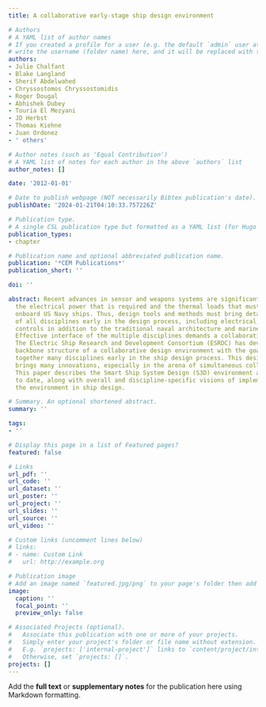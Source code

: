 ```yaml
---
title: A collaborative early-stage ship design environment

# Authors
# A YAML list of author names
# If you created a profile for a user (e.g. the default `admin` user at `content/authors/admin/`), 
# write the username (folder name) here, and it will be replaced with their full name and linked to their profile.
authors:
- Julie Chalfant
- Blake Langland
- Sherif Abdelwahed
- Chryssostomos Chryssostomidis
- Roger Dougal
- Abhishek Dubey
- Touria El Mezyani
- JD Herbst
- Thomas Kiehne
- Juan Ordonez
- ' others'

# Author notes (such as 'Equal Contribution')
# A YAML list of notes for each author in the above `authors` list
author_notes: []

date: '2012-01-01'

# Date to publish webpage (NOT necessarily Bibtex publication's date).
publishDate: '2024-01-21T04:10:33.757226Z'

# Publication type.
# A single CSL publication type but formatted as a YAML list (for Hugo requirements).
publication_types:
- chapter

# Publication name and optional abbreviated publication name.
publication: '*CEM Publications*'
publication_short: ''

doi: ''

abstract: Recent advances in sensor and weapons systems are significantly increasing
  the electrical power that is required and the thermal loads that must be dissipated
  onboard US Navy ships. Thus, design tools and methods must bring detailed consideration
  of all disciplines early in the design process, including electrical, thermal and
  controls in addition to the traditional naval architecture and marine engineering.
  Effective interface of the multiple disciplines demands a collaborative design process.
  The Electric Ship Research and Development Consortium (ESRDC) has developed the
  backbone structure of a collaborative design environment with the goal of bringing
  together many disciplines early in the ship design process. This design environment
  brings many innovations, especially in the arena of simultaneous collaborative design.
  This paper describes the Smart Ship System Design (S3D) environment as developed
  to date, along with overall and discipline-specific visions of implementation of
  the environment in ship design.

# Summary. An optional shortened abstract.
summary: ''

tags:
- ''

# Display this page in a list of Featured pages?
featured: false

# Links
url_pdf: ''
url_code: ''
url_dataset: ''
url_poster: ''
url_project: ''
url_slides: ''
url_source: ''
url_video: ''

# Custom links (uncomment lines below)
# links:
# - name: Custom Link
#   url: http://example.org

# Publication image
# Add an image named `featured.jpg/png` to your page's folder then add a caption below.
image:
  caption: ''
  focal_point: ''
  preview_only: false

# Associated Projects (optional).
#   Associate this publication with one or more of your projects.
#   Simply enter your project's folder or file name without extension.
#   E.g. `projects: ['internal-project']` links to `content/project/internal-project/index.md`.
#   Otherwise, set `projects: []`.
projects: []
---
```


Add the **full text** or **supplementary notes** for the publication here using Markdown formatting.
